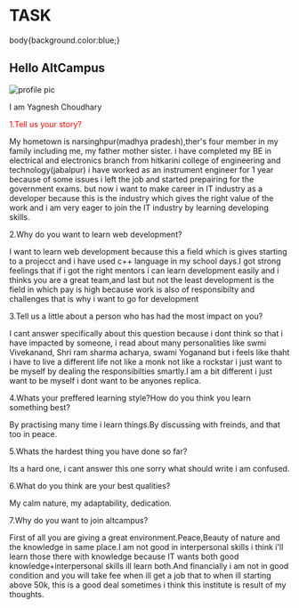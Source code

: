 # TASK
body{background.color:blue;}
<h2>Hello AltCampus</h2>
<img scr="vizag pic.jpg" alt="profile pic">
<p>I am Yagnesh Choudhary</p>
<main>
<p style=" color:red;" >1.Tell us your story?</p>
<p>My hometown is narsinghpur(madhya pradesh),ther's four member in my family including me, my father mother sister.
  i have completed my BE in electrical and electronics branch from hitkarini college of engineering and technology(jabalpur)
  i have worked as an instrument engineer for 1 year because of some issues i left the job and started prepairing for the government exams.
  but now i want to make career in IT industry as a developer because this is the industry which gives the right value of the work and i am very eager to join the IT industry by learning developing skills.</p>
  <p>2.Why do you want to learn web development?</p>
  <p>
     I want to learn web development because this a field which is gives starting to a projecct and i have used c++ language in my school days.I got strong feelings that if i got the right mentors i can learn development easily and i thinks you are a great team,and last but not the least development is the field in which pay is high because work is also of responsibilty and challenges that is why i want to go for development</p>
  <p>3.Tell us a little about a person who has had the most impact on you?</p>
  <p>I cant answer specifically about this question because i dont think so that i have impacted by someone, i read about many personalities like swmi Vivekanand, Shri ram sharma acharya, swami Yoganand but i feels like thaht i have to live a different life not like a monk not like a rockstar i just want to be myself by dealing  the responsibilties smartly.I am a bit different i just want to be myself i dont want to be anyones replica.</p>
  <p>4.Whats your preffered learning style?How do you think you learn something best?</p>
  <p>By practising many time i learn things.By discussing with freinds, and that too in peace.</p>
  <p>5.Whats the hardest thing you have done so far?</p>
  <p>Its a hard one, i cant answer this one sorry what should write i am confused.
  <p>6.What do you think are your best qualities?</p>
  <p>My calm nature, my adaptability, dedication.</p>
  <p>7.Why do you want to join altcampus?</p>
  <p>First of all you are giving a great environment.Peace,Beauty of nature and the knowledge in same place.I am not good in interpersonal skills i think i'll learn those there with knowledge because IT wants both good knowledge+interpersonal skills ill learn both.And financially i am not in good condition and you will take fee when ill get a job that to when ill starting above 50k, this is a good deal sometimes i think this institute is result of my thoughts.</p>  
</main>
